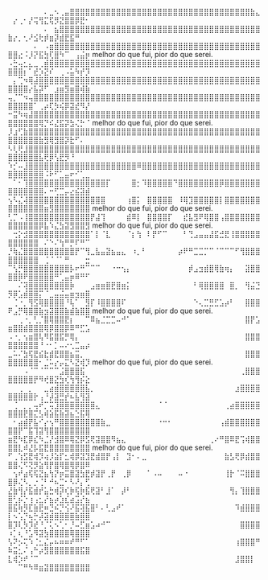 ⠀⠀⠀⠀⠀⠀⠀⠄⣀⠢⢀⣤⣿⣿⣿⣿⣿⣿⣿⣿⣿⣿⣿⣿⣿⣿⣿⣿⣿⣿⣿⣿⣿⣿⣿⣿⣿⣿⣿⣿⣿⣿⣿⣿⣿⣿⣿⣷⣄⠀⡔⢀⠂⡜⢭⢻⣍⢯⡻⣝⣿⣿⡿⣟⠂
⠀⠀⠀⠀⠀⠀⠀⠄⠀⣦⣿⣿⣿⣿⣿⣿⣿⣿⣿⣿⣿⣿⣿⣿⣿⣿⣿⣿⣿⣿⣿⣿⣿⣿⣿⣿⣿⣿⣿⣿⣿⣿⣿⣿⣿⣿⣿⣿⣿⣷⡔⡀⢂⠜⣪⢗⡾⣶⡽⣾⣟⣯⠛⠀⠀
⠀⠀⠀⠀⠀⠄⠀⠠⣶⣿⣿⣿⣿⣿⣿⣿⣿⣿⣿⣿⣿⣿⣿⣿⣿⣿⣿⣿⣿⣿⣿⣿⣿⣿⣿⣿⣿⣿⣿⣿⣿⣿⣿⣿⣿⣿⣿⣿⣿⣿⣿⣔⠨⡸⡝⣯⣳⢏⣿⠳⠉⠀⢠⣬⡶                    melhor do que fui, pior do que serei. 
⠠⣓⢤⣂⣄⣀⢀⣾⣿⣿⣿⣿⣿⣿⣿⣿⣿⣿⣿⣿⣿⣿⣿⣿⣿⣿⣿⣿⣿⣿⣿⣿⣿⣿⣿⣿⣿⣿⣿⣿⣿⣿⣿⣿⣿⣿⣿⣿⣿⣿⣿⣿⡆⠁⣞⡱⣝⠎⠀⢀⠠⣥⠳⡞⡹
⠀⡄⢉⠲⢿⣼⣿⣿⣿⣿⣿⣿⣿⣿⣿⣿⣿⣿⣿⣿⣿⣿⣿⣿⣿⣿⣿⣿⣿⣿⣿⣿⣿⣿⣿⣿⣿⣿⣿⣿⣿⣿⣿⣿⣿⣿⣿⣿⣿⣿⣿⣿⣿⡔⣧⡽⠋⠀⣰⣶⣻⣶⣿⢾⣷
⢤⡈⠉⠲⢤⣿⣿⣿⣿⣿⣿⣿⣿⣿⣿⣿⣿⣿⣿⣿⣿⣿⣿⣿⣿⣿⣿⣿⣿⣿⣿⣿⣿⣿⣿⣿⣿⣿⣿⣿⣿⣿⣿⣿⣿⣿⣿⣿⣿⣿⣿⣿⣿⣿⠁⢀⡴⢏⡳⢮⡿⣽⣞⠻⡜
⠒⣭⠳⢶⣼⣿⣿⣿⣿⣿⣿⣿⣿⣿⣿⣿⣿⣿⣿⣿⣿⣿⣿⣿⣿⣿⣿⣿⣿⣿⣿⣿⣿⣿⣿⣿⣿⣿⣿⣿⣿⣿⣿⣿⣿⣿⣿⣿⣿⣿⣿⣿⣿⣿⣿⢿⡙⠮⣜⣯⡽⣳⢌⡓⠈                                      melhor do que fui, pior do que serei.
⡸⣰⢋⣷⣿⣿⣿⣿⣿⣿⣿⣿⣿⣿⣿⣿⣿⣿⣿⣿⣿⣿⣿⣿⣿⣿⣿⣿⣿⣿⣿⣿⣿⣿⣿⣿⣿⣿⣿⣿⣿⣿⣿⣿⣿⣿⣿⣿⣿⣿⣿⣿⣿⣿⣿⣷⣻⢿⣻⣿⡽⣗⠋⠄⠀                                                        
⠣⢇⢟⣸⣿⣿⣿⣿⣿⣿⣿⣿⣿⣿⣿⣿⣿⣿⣿⣿⣿⣿⣿⣿⣿⣿⣿⣿⣿⣿⣿⣿⣿⣿⣿⣿⣿⣿⣿⣿⣿⣿⣿⣿⣿⣿⣿⣿⣿⣿⣿⣿⣿⣿⣿⣧⢟⡿⢣⣟⡻⠘⠀⠀⠀                                    
⠱⡊⠤⣸⣿⣿⣿⣿⣿⣿⣿⣿⣿⣿⣿⣿⣿⣿⣿⣿⣿⣿⣿⣿⣿⠿⣿⣿⣿⣿⣿⣿⣿⣿⣿⣿⣿⣿⣿⣿⣿⣿⣿⣿⣿⣿⣿⣿⣿⣿⣿⣿⣿⣿⣿⣿⠨⠗⠋⣁⣤⠖⠊⢁⣀                                                                               
⠀⠁⠂⢹⣿⣿⣿⣿⣿⣿⣿⣿⣿⣿⣿⣿⣿⣿⣿⡏⠀⠀⠀⠀⣿⡂⠹⣿⣿⣿⣿⣿⠙⣿⣿⣿⣿⣿⣿⣿⣿⡿⣿⣿⣿⣿⣿⣿⣿⣿⣿⣿⣿⣿⣿⣿⠄⠒⢋⣉⡤⣔⣮⣽⣾                                                                                                          
⢢⠣⣌⢼⣿⣿⣿⣿⣿⣿⣿⣿⣿⣿⣿⣿⣿⣿⣿⠀⠀⠀⠀⢰⣿⡅⠀⣿⣿⣿⣿⣿⠀⠸⢿⣹⣿⣿⣿⣿⣿⡇⣿⣿⣿⣿⣿⣿⣿⣿⣿⣿⣿⣿⣿⣿⣶⣻⣿⣿⣿⣿⣿⣿⣿                                                                                melhor do que fui, pior do que serei.
⢃⡉⠠⢸⣿⣿⣿⣿⣿⣿⣿⣿⣿⣿⣿⣿⡟⣼⢹⠀⠀⠀⠀⣾⠿⡇⠀⣿⣿⣿⣿⡏⠀⠀⣞⣧⣻⠟⢿⣿⣿⢠⣿⣿⣿⣿⣿⣿⣿⣿⣿⣿⣿⣿⣿⡿⣧⠱⣌⣳⣽⣻⣿⣿⣻                               melhor do que fui, pior do que serei.
⠀⢒⡕⣺⣿⣿⣿⣿⣿⣿⣿⣿⣿⣿⣿⣿⠁⡇⠈⣇⠀⠀⠀⠈⡆⢳⠀⠇⡟⠋⠉⠀⠀⠀⠃⢙⣠⣤⣤⣼⣯⣚⣟⢸⣿⣿⣿⣿⣿⣿⣿⣿⣿⣿⣿⠀⠌⠑⠌⢳⠛⡛⠏⠛⠉
⡘⢷⣌⣿⣿⣿⣿⣿⣿⣿⣿⣿⣿⡟⠉⢻⣀⣧⣤⣽⣦⣤⣄⠀⠰⡀⠃⠀⠀⠀⠀⠀⠀⡴⠟⠛⣉⣉⡉⠉⠈⠉⠉⠉⠋⢻⣿⣿⣿⣿⣿⣿⣿⣿⣿⠀⢈⠈⠈⠁⠛⠀⠀⠀⣒
⠉⢣⡛⣿⣿⣿⣿⣿⣿⣿⣿⣿⡧⠖⠛⠉⠉⠉⠀⠀⠐⠒⢢⡄⠀⠀⠀⠀⠀⠀⠀⠀⠀⠀⠀⡾⣠⣲⣾⣿⢿⣷⢶⡄⠀⠀⣽⣿⣿⣿⣿⡿⠟⣿⣿⣿⣿⣿⠛⢁⣤⡶⠿⠛⠋
⠀⠀⠌⢽⣿⣿⣿⣿⣿⣿⣿⣿⡷⠀⠀⠀⣠⣶⣶⣿⣟⣿⣶⡅⠀⠀⠀⠀⠀⠀⠀⠀⠀⠀⠀⠀⠃⢿⣿⣿⣿⣿⠀⣿⡀⠀⢻⣬⣙⡻⡿⣡⣾⣿⣿⡍⠈⣀⣤⣬⣤⣶⣲⣶⣿
⠀⢈⠐⡀⢻⣫⢿⣿⣿⣿⣿⠘⢧⠁⠀⣻⡏⠸⣿⣿⣿⣿⠏⠀⠀⠀⠀⠀⠀⠀⠀⠀⠀⠀⠀⠀⠑⢄⣉⣛⣋⣡⡴⠃⠀⠀⣿⣿⣿⠟⣠⡛⢿⣿⣿⣷⣲⣽⣿⣿⣷⣾⣷⣿⣿                                                                                                                      melhor do que fui, pior do que serei.
⠀⠀⢀⠐⡀⢃⡈⣿⢿⣿⣿⣟⡆⠀⠀⠉⠿⣦⣈⣉⣉⠤⠚⠁⠀⠀⠀⠀⠀⠀⠀⠀⠀⠀⠀⠀⠀⠀⠀⠀⠀⠀⠀⠀⠀⠀⣿⡟⣡⣶⣿⣿⣾⣿⣿⣿⢿⡿⣿⣿⡿⠿⠛⣋⣡
⠠⠐⡀⢢⣶⣿⢧⠻⣯⣿⣯⡛⢿⡄⠀⠀⠀⠀⠀⠀⠀⠀⠀⠀⠀⠀⠀⠀⠀⠀⠀⠀⠀⠀⠀⠀⠀⠀⠀⠀⠀⠀⠀⠀⠀⠀⣿⣿⣿⣿⣿⣿⣿⣿⣿⠘⠐⠂⡁⠤⠔⢂⣉⣤⡴
⣀⠥⠌⣳⢯⣟⣮⣗⣾⣟⣿⣿⣦⣭⡀⠀⠀⠀⠀⠀⠀⠀⠀⠀⠀⠀⠀⠀⠀⠀⠀⠀⠀⠀⠀⠀⠀⠀⠀⠀⠀⠀⠀⠀⠀⠀⣿⣿⣿⣿⣿⣿⣿⣿⣿⠂⣈⠥⡔⡤⣍⠣⣝⢾⡹                   melhor do que fui, pior do que serei.
⠀⠀⠀⠠⠈⠉⠈⠉⠉⠉⣨⣿⣿⣿⣯⠀⠀⠀⠀⠀⠀⠀⠀⠀⠀⠀⠀⠀⠀⠀⠀⠀⠀⠀⠀⠀⠀⠀⠀⠀⠀⠀⠀⠀⠀⢀⣿⣿⣿⣿⣿⣿⣿⣿⡟⠻⢞⣿⣝⣳⢎⢳⢻⡮⣕
⠀⠀⢀⠀⡀⠀⠀⣀⣴⣾⣿⣿⣿⣿⣿⣧⡀⠀⠀⠀⠀⠀⠀⠀⠀⠀⠀⠀⠀⠀⠀⠀⠀⠀⠀⠀⠀⠀⠀⠀⠀⠀⠀⠀⣰⣿⣿⣿⣿⣿⣿⣿⣿⣿⡗⢠⠘⡼⣽⣛⡞⠦⣧⢻⣽
⠀⢈⠀⡀⡀⢤⠞⡉⢭⣹⣿⣿⣿⣿⣿⣿⣿⣄⠀⠀⠀⠀⠀⠀⠀⠀⠀⠀⠀⠈⠈⠀⠀⠀⠀⠀⠀⠀⠀⠀⠀⠀⢀⣴⣿⣿⣿⣿⣿⣿⣿⣿⣟⣿⣍⣣⢾⣵⣯⣷⣽⣦⣑⣯⢿
⠀⠂⣴⣾⡟⣧⠊⡔⢢⠛⣿⣿⣿⣿⣿⣿⣿⣿⣷⣀⠀⠀⠀⠀⠀⠀⠀⠀⠀⠐⠒⠂⠀⠀⠀⠀⠀⠀⠀⠀⠀⢠⣾⣿⣿⣿⣿⣿⣿⣿⣿⡟⠉⣯⢹⣽⢻⣿⣿⣿⣿⣿⣿⣿⣿
⣶⣟⠳⣏⡿⣎⠳⣈⡜⣺⣿⠿⢿⣝⡿⣫⢟⣽⣿⣿⠻⣦⣄⠀⠀⠀⠀⠀⠀⠀⠀⠀⠀⠀⠀⠀⠀⠀⠀⢀⠔⠛⣿⠿⣟⢩⢾⣿⣿⣿⣿⣇⠾⣜⡧⣯⣟⣿⣿⣿⣿⣿⣿⣿⣿                                                                              melhor do que fui, pior do que serei.
⠋⢀⢱⣫⣟⢾⡹⢴⡸⣵⡏⣂⢾⡿⣽⣹⣟⣾⣿⡟⢠⡇⠀⣹⠂⠄⣀⠀⠀⠀⠀⠀⠀⠀⠀⠀⠀⠀⠀⠀⠀⠀⣷⣣⢟⡿⣾⣿⣿⣿⣿⢌⠫⢝⡻⣵⢻⡟⣿⢿⣿⢿⡿⣿⠿
⠀⢢⠞⣴⢯⢯⣝⣦⢳⡝⡶⣭⣿⣽⣳⣟⡾⣽⡟⢀⡟⠀⢀⡿⠀⠀⠀⠁⠠⠤⠀⠀⠀⠤⠐⠀⠀⠀⠀⠀⠀⠀⢸⡗⠈⠭⣿⣿⣿⣿⡿⢌⠣⡀⡐⢈⠃⠚⠦⣉⠂⠣⠜⡄⢋
⣜⣷⢻⡜⣯⣾⡞⣥⣓⢾⡽⢎⡷⢯⡷⣯⢟⣽⠃⣸⠁⠀⡼⠃⠀⠀⠀⠀⠀⠀⠀⠀⠀⠀⠀⠀⠀⠀⠀⠀⠀⠀⠀⢻⡄⢹⣿⣿⣿⣿⢃⡮⡑⢰⢠⣂⡜⣦⡴⣱⣎⣴⣩⡜⣦
⣿⣯⢷⡻⣏⣷⣟⠶⣙⠮⡙⢪⠜⣯⢽⣯⣿⠃⠄⢃⣠⠞⠁⠀⠀⠀⠀⠀⠀⠀⠀⠀⠀⠀⠀⠀⠀⠀⠀⠀⠀⠀⠀⠀⠹⣾⣿⣿⣿⡇⠢⢡⡙⢦⡓⡼⣽⣾⣿⣿⣿⣿⣷⣿⣿
⣿⡹⢇⡳⡹⣞⠘⡈⢅⠢⢁⠂⡘⠤⣋⣶⣡⠴⠚⠉⠀⠀⠀⠀⠀⠀⠀⠀⠀⠀⠀⠀⠀⠀⠀⠀⠀⠀⠀⠀⠀⠀⠀⠀⠀⣿⣿⣿⣿⠰⡁⢆⠘⣡⠻⣽⣳⣿⣿⣿⣿⢿⣿⣿⣿
⢣⠝⡢⢍⠱⢈⣂⣌⡤⠦⠶⠶⠞⠛⠋⠁⠀⠀⠀⠀⠀⠀⠀⠀⠀⠀⠀⠀⠀⠀⠀⠀⠀⠀⠀⠀⠀⠀⠀⠀⠀⠀⠀⠀⢰⣿⣿⣿⠛⠷⣭⣂⠌⢠⠓⡴⣻⣿⣿⣿⣿⣿⣿⣯⣿
⣇⢾⡱⠞⠈⠉⠀⠀⠀⠀⠀⠀⠀⠀⠀⠀⠀⠀⠀⠀⠀⠀⠀⠀⠀⠀⠀⠀⠀⠀⠀⠀⠀⠀⠀⠀⠀⠀⠀⠀⠀⠀⠀⠀⣸⣿⣿⡇⠀⠀⠀⠉⠛⠳⠿⣶⣽⣿⣿⣿⣿⣿⣿⣿⣿
